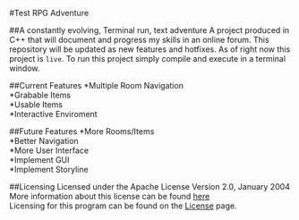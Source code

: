 #Test RPG Adventure

##A constantly evolving, Terminal run, text adventure 
A project produced in C++ that will document and progress my skills in an online forum.  This repository will be updated as new features and hotfixes.  As of right now this project is `live`.   To run this project simply compile and execute in a  terminal window.  

##Current Features
*Multiple Room Navigation  
*Grabable Items  
*Usable Items  
*Interactive Enviroment  

##Future Features
*More Rooms/Items  
*Better Navigation  
*More User Interface  
*Implement GUI  
*Implement Storyline  


##Licensing 
Licensed under the Apache License Version 2.0, January 2004  
More information about this license can be found [here](http://www.apache.org/licenses/)  
Licensing for this program can be found on the [License](https://github.com/deviant-zairus/rpg/blob/master/LICENSE) page.
